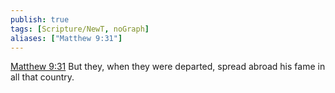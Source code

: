 ```yaml
---
publish: true
tags: [Scripture/NewT, noGraph]
aliases: ["Matthew 9:31"]
---
```

[Matthew 9:31](https://churchofjesuschrist.org/study/scriptures/nt/matt/9?lang=eng&id=p31#p31) But they, when they were departed, spread abroad his fame in all that country.
